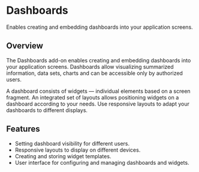 # Dashboards

Enables creating and embedding dashboards into your application screens.

## Overview

The Dashboards add-on enables creating and embedding dashboards into your application screens. Dashboards allow visualizing summarized information, data sets, charts and can be accessible only by authorized users. 

A dashboard consists of widgets — individual elements based on a screen fragment.  An integrated set of layouts allows positioning widgets on a dashboard according to your needs. Use responsive layouts to adapt your dashboards to different displays.

## Features

- Setting dashboard visibility for different users. 
- Responsive layouts to display on different devices.
- Creating and storing widget templates.
- User interface for configuring and managing dashboards and widgets.